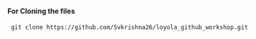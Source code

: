 #### For Cloning the files
     git clone https://github.com/Svkrishna26/loyola_github_workshop.git
